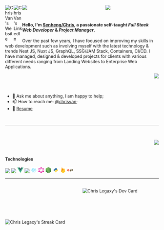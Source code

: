 <div>
<a href="https://chrisvan.netlify.app">
  <img align="left" alt="Chris Van's Website" width="28px" src="https://chrisvan.netlify.app/_nuxt/img/logo.83ff3bb.png" />
</a>
<a href="https://www.linkedin.com/in/vansenhengmeanrith">
  <img align="left" alt="Chris Van's LinkedIn" width="28px" src="https://raw.githubusercontent.com/peterthehan/peterthehan/master/assets/linkedin.svg" />
</a>
<a href="https://github.com/antonkomarev/github-profile-views-counter">
    <img src="https://komarev.com/ghpvc/?username=chrislegaxy&style=for-the-badge">
</a>
  
<!-- My GitHub's Stats -->
<img align="right" src="https://media.giphy.com/media/oCoDOqw7AfDFlFuCfq/giphy.gif" width="175" />

<br />
<br />

#### Hello, I'm [Senheng/Chris](https://chrisvan.netlify.app), a passionate self-taught <i>Full Stack Web Developer</i> & <i>Project Manager</i>. 

Over the past few years, I have focused on improving my skills in web development such as involving myself with the latest technology & trends Nest JS, Nuxt JS, GraphQL, SSG/JAM Stack, Containers, CI/CD. I have managed, designed & developed projects for clients with various different needs ranging from Landing Websites to Enterprise Web Applications.

</div>

<div>

<img align="right" src="https://github-readme-stats.vercel.app/api?username=chrislegaxy&show_icons=true&theme=radical&count_private=true" />

<br />
<br />
<br />

- 💬 Ask me about anything, I am happy to help;
- 📫 How to reach me: [@chrisvan](mailto://chrisvan.vshmr@gmail.com);
- 📝 [Resume](https://drive.google.com/file/d/1wR5zXgUNJbRuePmhVQ90awhUrbKDq1Rl/view?usp=sharing)

</div>

<br />

<hr />

<br />
<br />

<!-- Most Used Technology -->
<img align="right" src="https://github-readme-stats.vercel.app/api/top-langs/?username=chrislegaxy&layout=compact&theme=radical" />

<br />
<br />

#### Technologies

<code><img height="20" src="https://raw.githubusercontent.com/remojansen/logo.ts/master/ts.svg"></code>
<code><img height="20" src="https://raw.githubusercontent.com/nestjs/nestjs.com/master/img/logo-small.svg"></code>
<code><img height="20" src="https://raw.githubusercontent.com/github/explore/80688e429a7d4ef2fca1e82350fe8e3517d3494d/topics/vue/vue.png"></code>
<code><img height="20" src="https://d33wubrfki0l68.cloudfront.net/20979b327688c53075609a26ac66a25e4f59e8bb/96b62/logos/nuxt-emoji-white.png"></code>
<code><img height="20" src="https://raw.githubusercontent.com/github/explore/80688e429a7d4ef2fca1e82350fe8e3517d3494d/topics/react/react.png"></code>
<code><img height="20" src="https://raw.githubusercontent.com/github/explore/5c058a388828bb5fde0bcafd4bc867b5bb3f26f3/topics/graphql/graphql.png"></code>
<code><img height="20" src="https://raw.githubusercontent.com/github/explore/80688e429a7d4ef2fca1e82350fe8e3517d3494d/topics/nodejs/nodejs.png"></code>
<code><img height="20" src="https://raw.githubusercontent.com/github/explore/80688e429a7d4ef2fca1e82350fe8e3517d3494d/topics/python/python.png"></code>
<code><img height="20" src="https://raw.githubusercontent.com/github/explore/80688e429a7d4ef2fca1e82350fe8e3517d3494d/topics/firebase/firebase.png"></code>
<code><img height="20" src="https://raw.githubusercontent.com/github/explore/80688e429a7d4ef2fca1e82350fe8e3517d3494d/topics/git/git.png"></code>

<hr>

<br />
<!--
**ChrisLegaxy/ChrisLegaxy** is a ✨ _special_ ✨ repository because its `README.md` (this file) appears on your GitHub profile.
![ChrisLegaxy's Top Lang](https://github-readme-stats.vercel.app/api/top-langs/?username=chrislegaxy&layout=compact&theme=radical)
Here are some ideas to get you started:

- 🔭 I’m currently working on ...
- 🌱 I’m currently learning ...
- 👯 I’m looking to collaborate on ...
- 🤔 I’m looking for help with ...
- 💬 Ask me about ...
- 📫 How to reach me: ...
- 😄 Pronouns: ...
- ⚡ Fun fact: ...

<a href="https://open.spotify.com/user/e90fe4zsndbm6xoe2t7t8kogf?si=WaLKpwvWTle0btle2qPb6g">
  <img align="left" alt="Abhishek's Spotify" width="28px" src="https://raw.githubusercontent.com/peterthehan/peterthehan/master/assets/spotify.svg" />
</a>

<a href="https://twitter.com/abhisheknaiidu">
  <img align="left" alt="Chris Van" width="28px" src="https://raw.githubusercontent.com/peterthehan/peterthehan/master/assets/twitter.svg" />
</a>
-->

<!-- Dev Card -->
<a href="https://app.daily.dev/chrislegaxy">
 <img align="right" src="https://api.daily.dev/devcards/1dbcf6774a3f40f9bf01820030a93501.png?r=la1" width="250" alt="Chris Legaxy's Dev Card"/>
</a>

<br />
<br />
<br />
<br />
<br />
<br />

<!-- Streak Card -->
<a href="https://app.daily.dev/chrislegaxy">
  <img align="left" src="http://github-readme-streak-stats.herokuapp.com?user=ChrisLegaxy&theme=radical&hide_border=false&date_format=j%20M%5B%20Y%5D" alt="Chris Legaxy's Streak Card"/>
</a>
